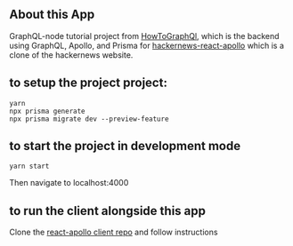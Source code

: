## About this App

GraphQL-node tutorial project from [HowToGraphQl](https://github.com/howtographql/howtographql), which is the backend using GraphQL, Apollo, and Prisma for [hackernews-react-apollo](https://github.com/FelixPriori/hackernews-react-apollo) which is a clone of the hackernews website.

## to setup the project project:

```shell
yarn
npx prisma generate
npx prisma migrate dev --preview-feature
```

## to start the project in development mode

```shell
yarn start
```

Then navigate to localhost:4000

## to run the client alongside this app

Clone the [react-apollo client repo](https://github.com/FelixPriori/hackernews-react-apollo) and follow instructions
